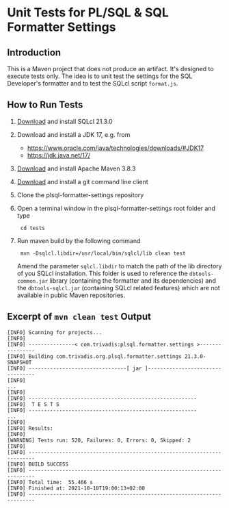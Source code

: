 # Unit Tests for PL/SQL & SQL Formatter Settings

## Introduction

This is a Maven project that does not produce an artifact. It's designed to execute tests only. The idea is to unit test the settings for the SQL Developer's formatter and to test the SQLcl script `format.js`.

## How to Run Tests

1. [Download](https://www.oracle.com/tools/downloads/sqlcl-downloads.html) and install SQLcl 21.3.0
2. Download and install a JDK 17, e.g. from
   - https://www.oracle.com/java/technologies/downloads/#JDK17
   - https://jdk.java.net/17/
3. [Download](https://maven.apache.org/download.cgi) and install Apache Maven 3.8.3
4. [Download](https://git-scm.com/downloads) and install a git command line client
5. Clone the plsql-formatter-settings repository
6. Open a terminal window in the plsql-formatter-settings root folder and type

		cd tests

6. Run maven build by the following command

		mvn -Dsqlcl.libdir=/usr/local/bin/sqlcl/lib clean test

	Amend the parameter `sqlcl.libdir` to match the path of the lib directory of you SQLcl installation. This folder is used to reference the `dbtools-common.jar` library (containing the formatter and its dependencies) and the `dbtools-sqlcl.jar` (containing SQLcl related features) which are not available in public Maven repositories.

## Excerpt of `mvn clean test` Output

```
[INFO] Scanning for projects...
[INFO] 
[INFO] ---------------< com.trivadis:plsql.formatter.settings >----------------
[INFO] Building com.trivadis.org.plsql.formatter.settings 21.3.0-SNAPSHOT
[INFO] --------------------------------[ jar ]---------------------------------
[INFO]  
...
[INFO] 
[INFO] -------------------------------------------------------
[INFO]  T E S T S
[INFO] -------------------------------------------------------
...
[INFO] 
[INFO] Results:
[INFO] 
[WARNING] Tests run: 520, Failures: 0, Errors: 0, Skipped: 2
[INFO] 
[INFO] ------------------------------------------------------------------------
[INFO] BUILD SUCCESS
[INFO] ------------------------------------------------------------------------
[INFO] Total time:  55.466 s
[INFO] Finished at: 2021-10-10T19:00:13+02:00
[INFO] ------------------------------------------------------------------------
```
